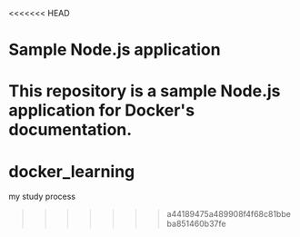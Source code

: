 <<<<<<< HEAD
# Sample Node.js application

This repository is a sample Node.js application for Docker's documentation.
=======
# docker_learning
my study process
>>>>>>> a44189475a489908f4f68c81bbeba851460b37fe

